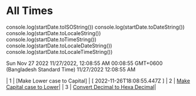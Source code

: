 # All Times



console.log(startDate.toISOString())
console.log(startDate.toDateString())
console.log(startDate.toLocaleString())
console.log(startDate.toTimeString())
console.log(startDate.toLocaleDateString())
console.log(startDate.toLocaleTimeString())


Sun Nov 27 2022
11/27/2022, 12:08:55 AM
00:08:55 GMT+0600 (Bangladesh Standard Time)
11/27/2022
12:08:55 AM




| 1 | [Make Lower case to Capital] | [ 2022-11-26T18:08:55.447Z ]
| 2 | [Make Capital case to Lower](#make-capital-case-to-lower)|
| 3 | [Convert Decimal to Hexa Decimal](#decimal-to-hexa-decimal)|
